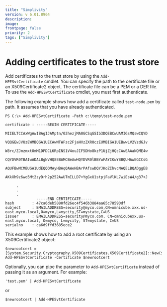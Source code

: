 ```yaml
---
title: "Simplivity"
version: v 6.01.8964
description:
image: 
frontpage: false
priority: 2
tags: ["Simplivity"]
---
```


Adding certificates to the trust store
======================================

Add certificates to the trust store by using the `Add-HPESvtCertificate` cmdlet. You can specify the path to the certificate file or an X509Certificate2 object. The certificate file can be a PEM or a DER file. To use the `Add-HPESvtCertificate` cmdlet, you must first authenticate.

The following example shows how add a certificate called `test-node.pem` by path. It assumes that you have already authenticated.

```
PS C:\> Add-HPESvtCertificate -Path c:\temp\test-node.pem

certificate : -----BEGIN CERTIFICATE-----
              MIIELTCCAxWgAwIBAgIJAMptn/02hezjMA0GCSqGSIb3DQEBCwUAMIGsMQswCQYD
              VQQGEwJVUzEWMBQGA1UECAwNTWFzc2FjaHVzZXR0czEUMBIGA1UEBwwLV2VzdGJv
              W8rc/ZJmzmxtOmM1DPDCL6RpINS1V4ouJIF5DHo8kzP1UjZjHQcCAwEAAaNQME4w
              CQYDVR0TBAIwADALBgNVHQ8EBAMCBeAwHQYDVR0lBBYwFAYIKwYBBQUHAwEGCCsG
              AQUFBwMCMBUGA1UdEQQOMAyHBAqQAWeHBArPAfswDQYJKoZIhvcNAQELBQADggEB
              AKkXh9z6wo5Mt2zyDrh2p252AwUTmILLD7+YgGxU1stpjFaVlKL7wiEsW4/g37+J

     .
     .
     .
              -----END CERTIFICATE-----
hash        : 47ca6deb5880fd26ec4f546b3884aa65c78590df
subject     : EMAILADDRESS=security@myco.com,CN=omnicube.xxx.us-east.myco.local,O=myco,L=mycity,ST=mystate,C=US
issuer      : EMAILADDRESS=security@myco.com, CN=omnicubexx.us-east.myco.local, O=myco, L=mycity, ST=mystate, C=US
serialno    : ca6d9ffd3685ece2
```

This example shows how to add a root certificate by using an X509Certificate2 object:

```
$newrootcert = [System.Security.Cryptography.X509Certificates.X509Certificate2]::New($newrootpath)
Add-HPESvtCertificate -Certificate $newrootcert
```

Optionally, you can pipe the parameter to `Add-HPESvtCertificate` instead of passing it as an argument. For example:

```
'test.pem' | Add-HPESvtCertificate
```

or

```
$newrootcert | Add-HPESvtCertificate
```
